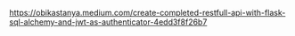 https://obikastanya.medium.com/create-completed-restfull-api-with-flask-sql-alchemy-and-jwt-as-authenticator-4edd3f8f26b7